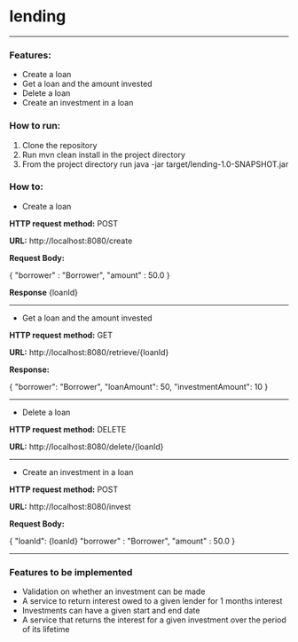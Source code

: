 # lending
---
### Features:

* Create a loan
* Get a loan and the amount invested
* Delete a loan
* Create an investment in a loan

### How to run:

1. Clone the repository
2. Run mvn clean install in the project directory
3. From the project directory run java -jar target/lending-1.0-SNAPSHOT.jar

### How to:

* Create a loan

**HTTP request method:** POST

**URL:** http://localhost:8080/create

**Request Body:** 

{
 "borrower" : "Borrower",
 "amount" : 50.0
}

**Response** {loanId}
                           
---

* Get a loan and the amount invested

**HTTP request method:** GET

**URL:** http://localhost:8080/retrieve/{loanId}

**Response:** 

{
 "borrower": "Borrower",
 "loanAmount": 50,
 "investmentAmount": 10
}
                           
---

* Delete a loan

**HTTP request method:** DELETE

**URL:** http://localhost:8080/delete/{loanId}
                           
---

* Create an investment in a loan

**HTTP request method:** POST

**URL:** http://localhost:8080/invest

**Request Body:** 

{ 
 "loanId": {loanId}
 "borrower" : "Borrower",
 "amount" : 50.0
}
                           
***

### Features to be implemented
* Validation on whether an investment can be made
* A service to return interest owed to a given lender for 1 months interest
* Investments can have a given start and end date
* A service that returns the interest for a given investment over the period of its lifetime

